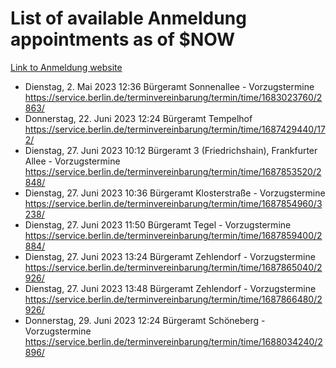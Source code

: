 # List of available Anmeldung appointments as of $NOW
[Link to Anmeldung website](https://service.berlin.de/terminvereinbarung/termin/tag.php?termin=1&anliegen[]=120686&dienstleisterlist=122210,122217,327316,122219,327312,122227,327314,122231,327346,122243,327348,122254,122252,329742,122260,329745,122262,329748,122271,327278,122273,327274,122277,327276,330436,122280,327294,122282,327290,122284,327292,122291,327270,122285,327266,122286,327264,122296,327268,150230,329760,122297,327286,122294,327284,122312,329763,122314,329775,122304,327330,122311,327334,122309,327332,317869,122281,327352,122279,329772,122283,122276,327324,122274,327326,122267,329766,122246,327318,122251,327320,122257,327322,122208,327298,122226,327300&herkunft=http%3A%2F%2Fservice.berlin.de%2Fdienstleistung%2F120686%2F)
- Dienstag, 2. Mai 2023 12:36 Bürgeramt Sonnenallee - Vorzugstermine https://service.berlin.de/terminvereinbarung/termin/time/1683023760/2863/
- Donnerstag, 22. Juni 2023 12:24 Bürgeramt Tempelhof https://service.berlin.de/terminvereinbarung/termin/time/1687429440/172/
- Dienstag, 27. Juni 2023 10:12 Bürgeramt 3 (Friedrichshain), Frankfurter Allee - Vorzugstermine https://service.berlin.de/terminvereinbarung/termin/time/1687853520/2848/
- Dienstag, 27. Juni 2023 10:36 Bürgeramt Klosterstraße - Vorzugstermine https://service.berlin.de/terminvereinbarung/termin/time/1687854960/3238/
- Dienstag, 27. Juni 2023 11:50 Bürgeramt Tegel - Vorzugstermine https://service.berlin.de/terminvereinbarung/termin/time/1687859400/2884/
- Dienstag, 27. Juni 2023 13:24 Bürgeramt Zehlendorf - Vorzugstermine https://service.berlin.de/terminvereinbarung/termin/time/1687865040/2926/
- Dienstag, 27. Juni 2023 13:48 Bürgeramt Zehlendorf - Vorzugstermine https://service.berlin.de/terminvereinbarung/termin/time/1687866480/2926/
- Donnerstag, 29. Juni 2023 12:24 Bürgeramt Schöneberg - Vorzugstermine https://service.berlin.de/terminvereinbarung/termin/time/1688034240/2896/
